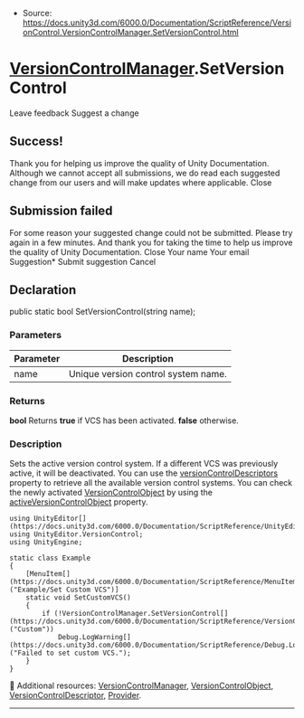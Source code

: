 * Source: https://docs.unity3d.com/6000.0/Documentation/ScriptReference/VersionControl.VersionControlManager.SetVersionControl.html

#  [VersionControlManager](https://docs.unity3d.com/6000.0/Documentation/ScriptReference/VersionControl.VersionControlManager.html).SetVersionControl
Leave feedback
Suggest a change
## Success!
Thank you for helping us improve the quality of Unity Documentation. Although we cannot accept all submissions, we do read each suggested change from our users and will make updates where applicable.
Close
## Submission failed
For some reason your suggested change could not be submitted. Please <a>try again</a> in a few minutes. And thank you for taking the time to help us improve the quality of Unity Documentation.
Close
Your name Your email Suggestion* Submit suggestion
Cancel
## Declaration
public static bool SetVersionControl(string name); 
### Parameters
Parameter | Description  
---|---  
name | Unique version control system name.  
### Returns
**bool** Returns **true** if VCS has been activated. **false** otherwise. 
### Description
Sets the active version control system.
If a different VCS was previously active, it will be deactivated. You can use the [versionControlDescriptors](https://docs.unity3d.com/6000.0/Documentation/ScriptReference/VersionControl.VersionControlManager-versionControlDescriptors.html) property to retrieve all the available version control systems. You can check the newly activated [VersionControlObject](https://docs.unity3d.com/6000.0/Documentation/ScriptReference/VersionControl.VersionControlObject.html) by using the [activeVersionControlObject](https://docs.unity3d.com/6000.0/Documentation/ScriptReference/VersionControl.VersionControlManager-activeVersionControlObject.html) property.
```
using UnityEditor[](https://docs.unity3d.com/6000.0/Documentation/ScriptReference/UnityEditor.html);
using UnityEditor.VersionControl;
using UnityEngine;  
  
static class Example
{
    [MenuItem[](https://docs.unity3d.com/6000.0/Documentation/ScriptReference/MenuItem.html)("Example/Set Custom VCS")]
    static void SetCustomVCS()
    {
        if (!VersionControlManager.SetVersionControl[](https://docs.unity3d.com/6000.0/Documentation/ScriptReference/VersionControl.VersionControlManager.SetVersionControl.html)("Custom"))
            Debug.LogWarning[](https://docs.unity3d.com/6000.0/Documentation/ScriptReference/Debug.LogWarning.html)("Failed to set custom VCS.");
    }
}

```

Additional resources: [VersionControlManager](https://docs.unity3d.com/6000.0/Documentation/ScriptReference/VersionControl.VersionControlManager.html), [VersionControlObject](https://docs.unity3d.com/6000.0/Documentation/ScriptReference/VersionControl.VersionControlObject.html), [VersionControlDescriptor](https://docs.unity3d.com/6000.0/Documentation/ScriptReference/VersionControl.VersionControlDescriptor.html), [Provider](https://docs.unity3d.com/6000.0/Documentation/ScriptReference/VersionControl.Provider.html).
* * *
